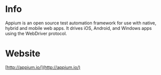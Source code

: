 # Info
Appium is an open source test automation framework for use with native, hybrid and mobile web apps.
It drives iOS, Android, and Windows apps using the WebDriver protocol.

# Website
[http://appium.io/](http://appium.io/)
